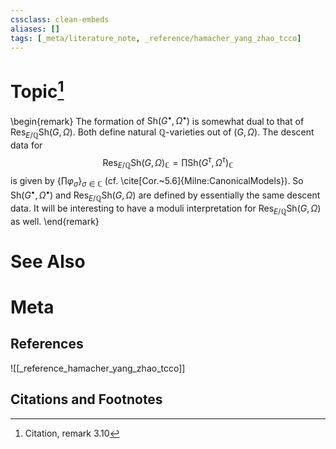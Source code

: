 ```yaml
---
cssclass: clean-embeds
aliases: []
tags: [_meta/literature_note, _reference/hamacher_yang_zhao_tcco]
---
```

# Topic[^1]
\begin{remark}
The formation of $\mathrm{Sh}(G^\bullet, \Omega^\bullet)$ is somewhat dual to that of $\mathrm{Res}_{E/\mathbb{Q}} \mathrm{Sh}(G, \Omega)$. Both define natural $\mathbb{Q}$-varieties out of $(G, \Omega)$. The descent data for 
$$ \mathrm{Res}_{E/\mathbb{Q}} \mathrm{Sh}(G, \Omega)_\mathbb{C} = \prod \mathrm{Sh}(G^\tau, \Omega^\tau)_\mathbb{C} $$
is given by $\{\prod \varphi_\sigma\}_{\sigma \in \mathbb{C}}$ (cf. \cite[Cor.~5.6]{Milne:CanonicalModels}). So $\mathrm{Sh}(G^\bullet, \Omega^\bullet)$ and $\mathrm{Res}_{E/\mathbb{Q}} \mathrm{Sh}(G, \Omega)$ are defined by essentially the same descent data. It will be interesting to have a moduli interpretation for $\mathrm{Res}_{E/\mathbb{Q}} \mathrm{Sh}(G, \Omega)$ as well. 
\end{remark}

# See Also

# Meta
## References
![[_reference_hamacher_yang_zhao_tcco]]


## Citations and Footnotes
[^1]: Citation, remark 3.10